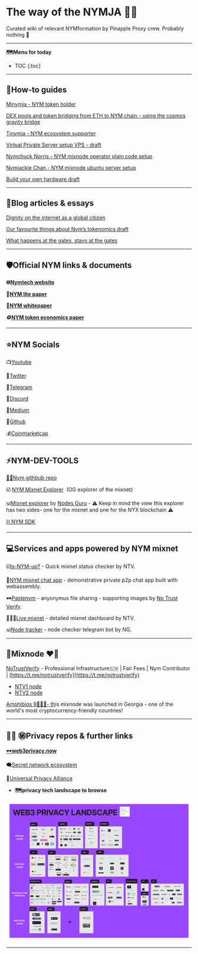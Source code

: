 # The way of the NYMJA 🥷🏼

Curated wiki of relevant NYMformation by Pinapple Proxy crew. Probably nothing 👀 

---

**🗺️Menu for today**

* TOC
{:toc}

---

## 🥐**How-to guides**

[Minymja - NYM token holder](docs/minymja-NYM-token-holder.md)

[DEX pools and token bridging from ETH to NYM chain - using the cosmos gravity bridge](docs/DEX-pools-and-token-bridging-from-ETH-to-NYM-chain.md)

[Tinymja - NYM ecosystem supporter](docs/tinymja-NYM-ecosystem-supportermd)

[Virtual Private Server setup VPS - draft](docs/virtual-private-server-setup.md)

[Nymchuck Norris - NYM mixnode operator plain code setup](docs/nymchuck-Norris-NYM-mixnode-operator.md)

[Nymjackie Chan - NYM mixnode ubuntu server setup](docs/nymjackie-Chan-NYM-mixnode-ubuntu-server-setup.md)

[Build your own hardware  draft](docs/build-your-own-hardware.md)

---

## 🍍Blog articles & essays

[Dignity on the internet as a global citizen](docs/dignity-on-the-internet-as-a-global-citizen.md)

[Our favourite things about Nym’s tokenomics draft](docs/our-favourite-things-about-Nym-tokenomics.md)

[What happens at the gates, stays at the gates ](docs/what-happens-at-the-gates-stays-at-the-gates.md)

---

## 🛡️**Official NYM links & documents**

**🌐[Nymtech website](https://nymtech.net)**

**📄[NYM lite paper](https://nymtech.net/nym-litepaper.pdf)**

**🔭[NYM whitepaper](https://nymtech.net/nym-whitepaper.pdf)**

**🪙[NYM token economics paper](https://nymtech.net/nym-cryptoecon-paper.pdf)**

---

## ⭐**NYM Socials**

📺[Youtube](https://www.youtube.com/@Nymtech)

🦜[Twitter](https://twitter.com/nymproject)

📱[Telegram](https://t.me/nymchan)

👾[Discord](https://discord.gg/nym)

📖[Medium](https://medium.com/nymtech)

🔮[Github](https://github.com/nymtech)

💰[Coinmarketcap](https://coinmarketcap.com/currencies/nym/)

---

## ⚡**NYM-DEV-TOOLS**

[🔎💯Nym githbub repo](https://github.com/nymtech/nym/tree/nym-connect-v1.1.2)

☑️ [NYM Mixnet Explorer](https://explorer.nymtech.net)  (OG explorer of the mixnet)

🕉️[Mixnet explorer](https://mixnet.explorers.guru) by [Nodes Guru](https://nodes.guru)   - ⚠️ Keep in mind the view this explorer has two sides- one for the mixnet and one for the NYX blockchain ⚠️

[⛓️ NYM SDK](https://www.npmjs.com/package/@nymproject/sdk)

---

## 💻Services and apps powered by NYM mixnet

☑️[Is-NYM-up?](https://isnymup.com) - Quick mixnet status checker by NTV.

💬[NYM mixnet chat app](https://chat-demo.nymtech.net) - demonstrative private p2p chat app built with webassembly.

🕶️[Pastenym](https://pastenym.ch/#/) - anyonymus file sharing - supporting images by [No Trust Verify](https://nym.notrustverify.ch).

👩🏼‍💻[Live mixnet](https://status.notrustverify.ch/grafana/d/CW3L7dVVk/nym-mixnet?orgId=1) - detailed mixnet dashboard by NTV.

🕉️[Node tracker](https://t.me/NodesGuru_bot) - node checker telegram bot by NG.

---

## 🍍Mixnode ❤️‍🔥

[NoTrustVerify](https://nym.notrustverify.ch) - Professional Infrastructure🇨🇭 | Fair Fees | Nym Contributor | [https://t.me/notrustverify](https://t.me/notrustverify)
* [NTV1 node](https://mixnet.explorers.guru/mixnode/4yRfauFzZnejJhG2FACTVQ7UnYEcFUYw3HzXrmuwLMaR)
* [NTV2 node](https://mixnet.explorers.guru/mixnode/4yRfauFzZnejJhG2FACTVQ7UnYEcFUYw3HzXrmuwLMaR)

[Amphibios 9🍍🇬🇪- th](https://mixnet.explorers.guru/mixnode/RYDYNZNwZfeZs87TLhn4dWAK9xax3eLdMJ1fzJnqFvU)is mixnode was launched in Georgia - one of the world's most cryptocurrency-friendly countries!

---

## 🕵🏼 ㊙️Privacy repos & further links

[🕶️**web3privacy.now**](https://github.com/Msiusko/web3privacy)

🗨️[Secret network ecosystem](https://scrt.network/ecosystem/dapps)

💠[Universal Privacy Alliance](https://privacyalliance.com)

- **🗺️privacy tech landscape to browse**
    
 ![Web3privacy landscape now.png](docs/Web3privacy_landscape_now.png)
    

---
